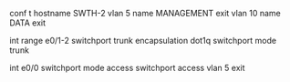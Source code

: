 

conf t
hostname SWTH-2
vlan 5
name MANAGEMENT
exit
vlan 10
name DATA
exit

int range e0/1-2
switchport trunk encapsulation dot1q
switchport mode	trunk

int e0/0
switchport mode access
switchport access vlan 5
exit


